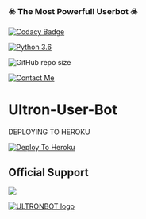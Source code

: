 ### ☣️ The Most Powerfull Userbot ☣️

[![Codacy Badge](https://api.codacy.com/project/badge/Grade/f7c51539e67b483bb8d7749acca51d3a)](https://app.codacy.com/gh/MickeyxD/ultronuserbot?utm_source=github.com&utm_medium=referral&utm_content=MickeyxD/ultronuserbot&utm_campaign=Badge_Grade_Settings)

[![Python 3.6](https://img.shields.io/badge/Python-3.6%20or%20newer-blue.svg)](https://www.python.org/downloads/release/python-360/)

![GitHub repo size](https://img.shields.io/github/repo-size/MickeyxD/ultronuserbot)

[![Contact Me](https://img.shields.io/badge/Telegram-Contact%20Me-informational)](https://t.me/M1CKEY_0P)


# Ultron-User-Bot

DEPLOYING TO HEROKU

[![Deploy To Heroku](https://www.herokucdn.com/deploy/button.svg)](https://heroku.com/deploy?template=https://github.com/MickeyxD/ultronuserbot)

## Official Support
<a href="https://t.me/ultronuserbot"><img src="https://img.shields.io/badge/Join-Support%20Group-red.svg?style=for-the-badge&logo=Telegram"></a>


[![ULTRONBOT logo](https://telegra.ph/file/44a89dae5c134fdcd8203.jpg)](https://t.me/UltronUserBot)


